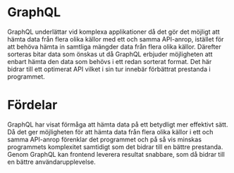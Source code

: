 # GraphQL

GraphQL underlättar vid komplexa applikationer då det gör det möjligt att hämta data från flera olika källor med ett och samma API-anrop, istället för att behöva hämta in samtliga mängder data från flera olika källor. Därefter sorteras bitar data som önskas ut då GraphQL erbjuder möjligheten att enbart hämta den data som behövs i ett redan sorterat format. Det här bidrar till ett optimerat API vilket i sin tur innebär förbättrat prestanda i programmet. 

# Fördelar

GraphQL har visat förmåga att hämta data på ett betydligt mer effektivt sätt. Då det ger möjligheten för att hämta data från flera olika källor i ett och samma API-anrop förenklar det programmet och på så vis minskas programmets komplexitet samtidigt som det bidrar till en bättre prestanda. Genom GraphQL kan frontend leverera resultat snabbare, som då bidrar till en bättre användarupplevelse. 
